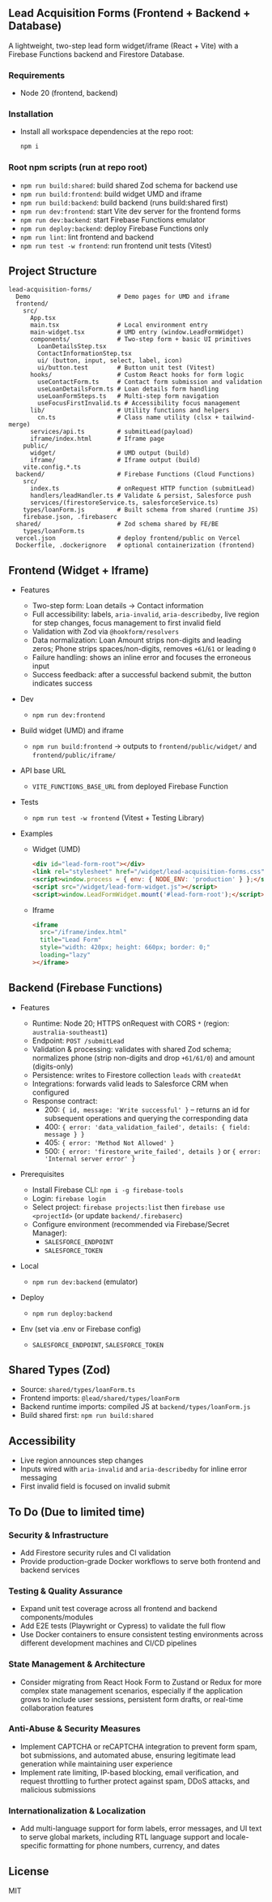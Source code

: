 ## Lead Acquisition Forms (Frontend + Backend + Database)

A lightweight, two-step lead form widget/iframe (React + Vite) with a Firebase Functions backend and Firestore Database.

### Requirements
- Node 20 (frontend, backend)

### Installation
- Install all workspace dependencies at the repo root:
  ```bash
  npm i
  ```

### Root npm scripts (run at repo root)
- `npm run build:shared`: build shared Zod schema for backend use
- `npm run build:frontend`: build widget UMD and iframe 
- `npm run build:backend`: build backend (runs build:shared first)
- `npm run dev:frontend`: start Vite dev server for the frontend forms
- `npm run dev:backend`: start Firebase Functions emulator
- `npm run deploy:backend`: deploy Firebase Functions only
- `npm run lint`: lint frontend and backend
- `npm run test -w frontend`: run frontend unit tests (Vitest)

## Project Structure
```
lead-acquisition-forms/
  Demo                        # Demo pages for UMD and iframe
  frontend/                
    src/
      App.tsx
      main.tsx                # Local environment entry
      main-widget.tsx         # UMD entry (window.LeadFormWidget)
      components/             # Two-step form + basic UI primitives
        LoanDetailsStep.tsx
        ContactInformationStep.tsx
        ui/ (button, input, select, label, icon)
        ui/button.test        # Button unit test (Vitest)
      hooks/                  # Custom React hooks for form logic
        useContactForm.ts     # Contact form submission and validation
        useLoanDetailsForm.ts # Loan details form handling
        useLoanFormSteps.ts   # Multi-step form navigation
        useFocusFirstInvalid.ts # Accessibility focus management
      lib/                    # Utility functions and helpers
        cn.ts                 # Class name utility (clsx + tailwind-merge)
      services/api.ts         # submitLead(payload)
      iframe/index.html       # Iframe page
    public/
      widget/                 # UMD output (build)
      iframe/                 # Iframe output (build)
    vite.config.*.ts
  backend/                    # Firebase Functions (Cloud Functions)
    src/
      index.ts                # onRequest HTTP function (submitLead)
      handlers/leadHandler.ts # Validate & persist, Salesforce push
      services/(firestoreService.ts, salesforceService.ts)
    types/loanForm.js         # Built schema from shared (runtime JS)
    firebase.json, .firebaserc
  shared/                     # Zod schema shared by FE/BE
    types/loanForm.ts
  vercel.json                 # deploy frontend/public on Vercel
  Dockerfile, .dockerignore   # optional containerization (frontend)
```



## Frontend (Widget + Iframe)
- Features
  - Two-step form: Loan details → Contact information
  - Full accessibility: labels, `aria-invalid`, `aria-describedby`, live region for step changes, focus management to first invalid field
  - Validation with Zod via `@hookform/resolvers`
  - Data normalization: Loan Amount strips non-digits and leading zeros; Phone strips spaces/non-digits, removes `+61`/`61` or leading `0`
  - Failure handling: shows an inline error and focuses the erroneous input
  - Success feedback: after a successful backend submit, the button indicates success

- Dev
  - `npm run dev:frontend`
- Build widget (UMD) and iframe
  - `npm run build:frontend` → outputs to `frontend/public/widget/` and `frontend/public/iframe/`
- API base URL
  - `VITE_FUNCTIONS_BASE_URL` from deployed Firebase Function
- Tests
  - `npm run test -w frontend` (Vitest + Testing Library)

- Examples
  - Widget (UMD)
    ```html
    <div id="lead-form-root"></div>
    <link rel="stylesheet" href="/widget/lead-acquisition-forms.css" />
    <script>window.process = { env: { NODE_ENV: 'production' } };</script>
    <script src="/widget/lead-form-widget.js"></script>
    <script>window.LeadFormWidget.mount('#lead-form-root');</script>
    ```
  - Iframe
    ```html
    <iframe
      src="/iframe/index.html"
      title="Lead Form"
      style="width: 420px; height: 660px; border: 0;"
      loading="lazy"
    ></iframe>
    ```

## Backend (Firebase Functions)
- Features
  - Runtime: Node 20; HTTPS onRequest with CORS `*` (region: `australia-southeast1`)
  - Endpoint: `POST /submitLead`
  - Validation & processing: validates with shared Zod schema; normalizes phone (strip non-digits and drop `+61/61/0`) and amount (digits-only)
  - Persistence: writes to Firestore collection `leads` with `createdAt`
  - Integrations: forwards valid leads to Salesforce CRM when configured
  - Response contract:
    - 200: `{ id, message: 'Write successful' }` – returns an id for subsequent operations and querying the corresponding data
    - 400: `{ error: 'data_validation_failed', details: { field: message } }`
    - 405: `{ error: 'Method Not Allowed' }`
    - 500: `{ error: 'firestore_write_failed', details }` or `{ error: 'Internal server error' }`

- Prerequisites
  - Install Firebase CLI: `npm i -g firebase-tools`
  - Login: `firebase login`
  - Select project: `firebase projects:list` then `firebase use <projectId>` (or update `backend/.firebaserc`)
  - Configure environment (recommended via Firebase/Secret Manager):
    - `SALESFORCE_ENDPOINT`
    - `SALESFORCE_TOKEN`

- Local
  - `npm run dev:backend` (emulator)
- Deploy
  - `npm run deploy:backend`
- Env (set via .env or Firebase config)
  - `SALESFORCE_ENDPOINT`, `SALESFORCE_TOKEN`

## Shared Types (Zod)
- Source: `shared/types/loanForm.ts`
- Frontend imports: `@lead/shared/types/loanForm`
- Backend runtime imports: compiled JS at `backend/types/loanForm.js`
- Build shared first: `npm run build:shared`

## Accessibility
- Live region announces step changes
- Inputs wired with `aria-invalid` and `aria-describedby` for inline error messaging
- First invalid field is focused on invalid submit

## To Do (Due to limited time)

### Security & Infrastructure
- Add Firestore security rules and CI validation
- Provide production-grade Docker workflows to serve both frontend and backend services

### Testing & Quality Assurance
- Expand unit test coverage across all frontend and backend components/modules
- Add E2E tests (Playwright or Cypress) to validate the full flow
- Use Docker containers to ensure consistent testing environments across different development machines and CI/CD pipelines

### State Management & Architecture
- Consider migrating from React Hook Form to Zustand or Redux for more complex state management scenarios, especially if the application grows to include user sessions, persistent form drafts, or real-time collaboration features

### Anti-Abuse & Security Measures
- Implement CAPTCHA or reCAPTCHA integration to prevent form spam, bot submissions, and automated abuse, ensuring legitimate lead generation while maintaining user experience
- Implement rate limiting, IP-based blocking, email verification, and request throttling to further protect against spam, DDoS attacks, and malicious submissions

### Internationalization & Localization
- Add multi-language support for form labels, error messages, and UI text to serve global markets, including RTL language support and locale-specific formatting for phone numbers, currency, and dates

## License
MIT
